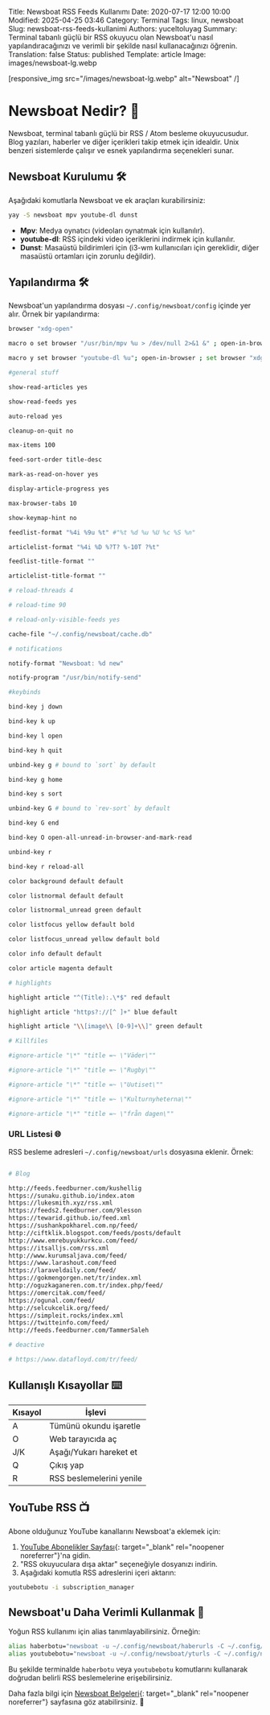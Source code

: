 Title: Newsboat RSS Feeds Kullanımı
Date: 2020-07-17 12:00 10:00
Modified: 2025-04-25 03:46
Category: Terminal
Tags: linux, newsboat
Slug: newsboat-rss-feeds-kullanimi
Authors: yuceltoluyag
Summary: Terminal tabanlı güçlü bir RSS okuyucu olan Newsboat'u nasıl yapılandıracağınızı ve verimli bir şekilde nasıl kullanacağınızı öğrenin.
Translation: false
Status: published
Template: article
Image: images/newsboat-lg.webp


[responsive_img src="/images/newsboat-lg.webp" alt="Newsboat" /]

# Newsboat Nedir? 📰

Newsboat, terminal tabanlı güçlü bir RSS / Atom besleme okuyucusudur. Blog yazıları, haberler ve diğer içerikleri takip etmek için idealdir. Unix benzeri sistemlerde çalışır ve esnek yapılandırma seçenekleri sunar.

## Newsboat Kurulumu 🛠️

Aşağıdaki komutlarla Newsboat ve ek araçları kurabilirsiniz:

```bash
yay -S newsboat mpv youtube-dl dunst
```

- **Mpv**: Medya oynatıcı (videoları oynatmak için kullanılır).
- **youtube-dl**: RSS içindeki video içeriklerini indirmek için kullanılır.
- **Dunst**: Masaüstü bildirimleri için (i3-wm kullanıcıları için gereklidir, diğer masaüstü ortamları için zorunlu değildir).

## Yapılandırma 🛠️

Newsboat'un yapılandırma dosyası `~/.config/newsboat/config` içinde yer alır. Örnek bir yapılandırma:

```bash
browser "xdg-open"

macro o set browser "/usr/bin/mpv %u > /dev/null 2>&1 &" ; open-in-browser ; set browser "xdg-open"

macro y set browser "youtube-dl %u"; open-in-browser ; set browser "xdg-open"

#general stuff

show-read-articles yes

show-read-feeds yes

auto-reload yes

cleanup-on-quit no

max-items 100

feed-sort-order title-desc

mark-as-read-on-hover yes

display-article-progress yes

max-browser-tabs 10

show-keymap-hint no

feedlist-format "%4i %9u %t" #"%t %d %u %U %c %S %n"

articlelist-format "%4i %D %?T? %-10T ?%t"

feedlist-title-format ""

articlelist-title-format ""

# reload-threads 4

# reload-time 90

# reload-only-visible-feeds yes

cache-file "~/.config/newsboat/cache.db"

# notifications

notify-format "Newsboat: %d new"

notify-program "/usr/bin/notify-send"

#keybinds

bind-key j down

bind-key k up

bind-key l open

bind-key h quit

unbind-key g # bound to `sort` by default

bind-key g home

bind-key s sort

unbind-key G # bound to `rev-sort` by default

bind-key G end

bind-key O open-all-unread-in-browser-and-mark-read

unbind-key r

bind-key r reload-all

color background default default

color listnormal default default

color listnormal_unread green default

color listfocus yellow default bold

color listfocus_unread yellow default bold

color info default default

color article magenta default

# highlights

highlight article "^(Title):.\*$" red default

highlight article "https?://[^ ]+" blue default

highlight article "\\[image\\ [0-9]+\\]" green default

# Killfiles

#ignore-article "\*" "title =~ \"Väder\""

#ignore-article "\*" "title =~ \"Rugby\""

#ignore-article "\*" "title =~ \"Uutiset\""

#ignore-article "\*" "title =~ \"Kulturnyheterna\""

#ignore-article "\*" "title =~ \"från dagen\""
```

### URL Listesi 🌐

RSS besleme adresleri `~/.config/newsboat/urls` dosyasına eklenir. Örnek:

```bash

# Blog

http://feeds.feedburner.com/kushellig
https://sunaku.github.io/index.atom
https://lukesmith.xyz/rss.xml
https://feeds2.feedburner.com/9lesson
https://tewarid.github.io/feed.xml
https://sushankpokharel.com.np/feed/
http://ciftklik.blogspot.com/feeds/posts/default
http://www.emrebuyukkurkcu.com/feed/
https://itsalljs.com/rss.xml
http://www.kurumsaljava.com/feed/
https://www.larashout.com/feed
https://laraveldaily.com/feed/
https://gokmengorgen.net/tr/index.xml
http://oguzkaganeren.com.tr/index.php/feed/
https://omercitak.com/feed/
https://ogunal.com/feed/
http://selcukcelik.org/feed/
https://simpleit.rocks/index.xml
https://twitteinfo.com/feed/
http://feeds.feedburner.com/TammerSaleh

# deactive

# https://www.datafloyd.com/tr/feed/


```

## Kullanışlı Kısayollar ⌨️

| Kısayol | İşlevi |
|---------|--------|
| A       | Tümünü okundu işaretle |
| O       | Web tarayıcıda aç |
| J/K     | Aşağı/Yukarı hareket et |
| Q       | Çıkış yap |
| R       | RSS beslemelerini yenile |

## YouTube RSS 📺

Abone olduğunuz YouTube kanallarını Newsboat'a eklemek için:

1. [YouTube Abonelikler Sayfası](https://www.youtube.com/subscription_manager){: target="_blank" rel="noopener noreferrer"}'na gidin.
2. "RSS okuyuculara dışa aktar" seçeneğiyle dosyanızı indirin.
3. Aşağıdaki komutla RSS adreslerini içeri aktarın:

```bash
youtubebotu -i subscription_manager
```

## Newsboat'u Daha Verimli Kullanmak 🎯

Yoğun RSS kullanımı için alias tanımlayabilirsiniz. Örneğin:

```bash
alias haberbotu="newsboat -u ~/.config/newsboat/haberurls -C ~/.config/newsboat/config"
alias youtubebotu="newsboat -u ~/.config/newsboat/yturls -C ~/.config/newsboat/ytconfig"
```

Bu şekilde terminalde `haberbotu` veya `youtubebotu` komutlarını kullanarak doğrudan belirli RSS beslemelerine erişebilirsiniz.

Daha fazla bilgi için [Newsboat Belgeleri](https://newsboat.org/releases/2.19/docs/newsboat.html){: target="_blank" rel="noopener noreferrer"} sayfasına göz atabilirsiniz. 📖

